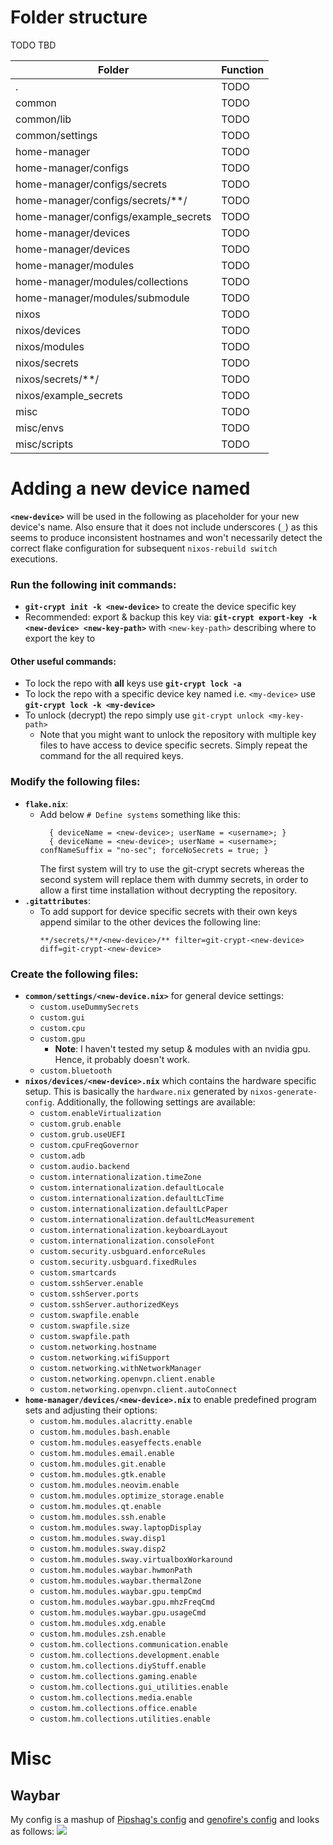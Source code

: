 # Folder structure
TODO TBD

| Folder | Function |
--- | ---
| . | TODO |
| common | TODO |
| common/lib | TODO |
| common/settings | TODO |
| home-manager | TODO |
| home-manager/configs | TODO |
| home-manager/configs/secrets | TODO |
| home-manager/configs/secrets/**/<device-name> | TODO |
| home-manager/configs/example_secrets | TODO |
| home-manager/devices | TODO |
| home-manager/devices | TODO |
| home-manager/modules | TODO |
| home-manager/modules/collections | TODO |
| home-manager/modules/submodule | TODO |
| nixos | TODO |
| nixos/devices | TODO |
| nixos/modules | TODO |
| nixos/secrets | TODO |
| nixos/secrets/**/<device-name> | TODO |
| nixos/example_secrets | TODO |
| misc | TODO |
| misc/envs | TODO |
| misc/scripts | TODO |

# Adding a new device named <new-device>
**`<new-device>`** will be used in the following as placeholder for your new device's name.
Also ensure that it does not include underscores (`_`) as this seems to produce inconsistent hostnames and won't necessarily detect the correct flake configuration for subsequent `nixos-rebuild switch` executions.
### Run the following init commands:
- **`git-crypt init -k <new-device>`** to create the device specific key
- Recommended: export & backup this key via: **`git-crypt export-key -k <new-device> <new-key-path>`** with `<new-key-path>` describing where to export the key to
#### Other useful commands:
- To lock the repo with **all** keys use **`git-crypt lock -a`**
- To lock the repo with a specific device key named i.e. `<my-device>` use **`git-crypt lock -k <my-device>`**
- To unlock (decrypt) the repo simply use `git-crypt unlock <my-key-path>`
    * Note that you might want to unlock the repository with multiple key files to have access to device specific secrets. Simply repeat the command for the all required keys.
### Modify the following files:
- **`flake.nix`**:
    * Add below `# Define systems` something like this:
      ```
        { deviceName = <new-device>; userName = <username>; }
        { deviceName = <new-device>; userName = <username>; confNameSuffix = "no-sec"; forceNoSecrets = true; }
      ```
      The first system will try to use the git-crypt secrets whereas the second system will replace them with dummy secrets, in order to allow a first time installation without decrypting the repository.
- **`.gitattributes`**:
    * To add support for device specific secrets with their own keys append similar to the other devices the following line:
      ```
      **/secrets/**/<new-device>/** filter=git-crypt-<new-device> diff=git-crypt-<new-device>
      ```
### Create the following files:
- **`common/settings/<new-device.nix>`** for general device settings:
    * `custom.useDummySecrets`
    * `custom.gui`
    * `custom.cpu`
    * `custom.gpu`
        - **Note**: I haven't tested my setup & modules with an nvidia gpu. Hence, it probably doesn't work.
    * `custom.bluetooth`
- **`nixos/devices/<new-device>.nix`** which contains the hardware specific setup. This is basically the `hardware.nix` generated by `nixos-generate-config`. Additionally, the following settings are available:
    * `custom.enableVirtualization`
    * `custom.grub.enable`
    * `custom.grub.useUEFI`
    * `custom.cpuFreqGovernor`
    * `custom.adb`
    * `custom.audio.backend`
    * `custom.internationalization.timeZone`
    * `custom.internationalization.defaultLocale`
    * `custom.internationalization.defaultLcTime`
    * `custom.internationalization.defaultLcPaper`
    * `custom.internationalization.defaultLcMeasurement`
    * `custom.internationalization.keyboardLayout`
    * `custom.internationalization.consoleFont`
    * `custom.security.usbguard.enforceRules`
    * `custom.security.usbguard.fixedRules`
    * `custom.smartcards`
    * `custom.sshServer.enable`
    * `custom.sshServer.ports`
    * `custom.sshServer.authorizedKeys`
    * `custom.swapfile.enable`
    * `custom.swapfile.size`
    * `custom.swapfile.path`
    * `custom.networking.hostname`
    * `custom.networking.wifiSupport`
    * `custom.networking.withNetworkManager`
    * `custom.networking.openvpn.client.enable`
    * `custom.networking.openvpn.client.autoConnect`
- **`home-manager/devices/<new-device>.nix`** to enable predefined program sets and adjusting their options:
    * `custom.hm.modules.alacritty.enable`
    * `custom.hm.modules.bash.enable`
    * `custom.hm.modules.easyeffects.enable`
    * `custom.hm.modules.email.enable`
    * `custom.hm.modules.git.enable`
    * `custom.hm.modules.gtk.enable`
    * `custom.hm.modules.neovim.enable`
    * `custom.hm.modules.optimize_storage.enable`
    * `custom.hm.modules.qt.enable`
    * `custom.hm.modules.ssh.enable`
    * `custom.hm.modules.sway.laptopDisplay`
    * `custom.hm.modules.sway.disp1`
    * `custom.hm.modules.sway.disp2`
    * `custom.hm.modules.sway.virtualboxWorkaround`
    * `custom.hm.modules.waybar.hwmonPath`
    * `custom.hm.modules.waybar.thermalZone`
    * `custom.hm.modules.waybar.gpu.tempCmd`
    * `custom.hm.modules.waybar.gpu.mhzFreqCmd`
    * `custom.hm.modules.waybar.gpu.usageCmd`
    * `custom.hm.modules.xdg.enable`
    * `custom.hm.modules.zsh.enable`
    * `custom.hm.collections.communication.enable`
    * `custom.hm.collections.development.enable`
    * `custom.hm.collections.diyStuff.enable`
    * `custom.hm.collections.gaming.enable`
    * `custom.hm.collections.gui_utilities.enable`
    * `custom.hm.collections.media.enable`
    * `custom.hm.collections.office.enable`
    * `custom.hm.collections.utilities.enable`

# Misc

## Waybar
My config is a mashup of [Pipshag's config](https://github.com/Pipshag/dotfiles_nord) and [genofire's config](https://gist.github.com/genofire/07234e810fcd16f9077710d4303f9a9e) and looks as follows:
![](./doc/waybar.png)
